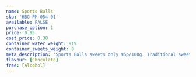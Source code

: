 ```yaml
---
name: Sports Balls
sku: 'HBG-PM-054-01'
available: FALSE
purchase_option: 1
price: 0.95
cost_price: 0.38
container_water_weight: 919
container_sweets_weight: 0
meta_description: 'Sports Balls sweets only 95p/100g. Traditional sweets and more at Humbugs Confectionery Store. Specialists in satisfying your sweet tooth!'
flavour: [Chocolate]
free: [Alcohol]
---
```

